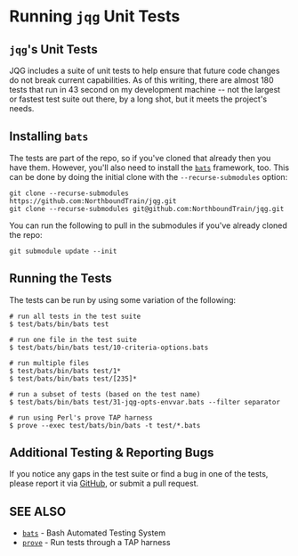 # Running `jqg` Unit Tests

## `jqg`'s Unit Tests

JQG includes a suite of unit tests to help ensure that future code
changes do not break current capabilities. As of this writing, there are almost
180 tests that run in 43 second on my development machine -- not the largest
or fastest test suite out there, by a long shot, but it meets the project's needs.

## Installing `bats`

The tests are part of the repo, so if you've cloned that already then you have
them. However, you'll also need to install the
[`bats`](https://github.com/sstephenson/bats#readme) framework, too. This can
be done by doing the initial clone with the `--recurse-submodules` option:

```none
git clone --recurse-submodules https://github.com:NorthboundTrain/jqg.git
git clone --recurse-submodules git@github.com:NorthboundTrain/jqg.git
```

You can run the following to pull in the submodules if you've already cloned the repo:

```none
git submodule update --init
```

## Running the Tests

The tests can be run by using some variation of the following:

```none
# run all tests in the test suite
$ test/bats/bin/bats test

# run one file in the test suite
$ test/bats/bin/bats test/10-criteria-options.bats

# run multiple files
$ test/bats/bin/bats test/1*
$ test/bats/bin/bats test/[235]*

# run a subset of tests (based on the test name)
$ test/bats/bin/bats test/31-jqg-opts-envvar.bats --filter separator

# run using Perl's prove TAP harness
$ prove --exec test/bats/bin/bats -t test/*.bats
```

## Additional Testing & Reporting Bugs

If you notice any gaps in the test suite or find a bug in one of the tests,
please report it via [GitHub](https://github.com/NorthboundTrain/jqg/issues),
or submit a pull request.

## SEE ALSO

* [`bats`](https://github.com/sstephenson/bats#readme) - Bash Automated Testing System
* [`prove`](https://perldoc.perl.org/prove) - Run tests through a TAP harness
